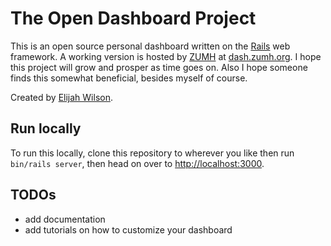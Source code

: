 # The Open Dashboard Project

This is an open source personal dashboard written on the [Rails](http://rubyonrails.org) web framework. A working version is hosted by [ZUMH](http://zumh.org) at [dash.zumh.org](http://dash.zumh.org). I hope this project will grow and prosper as time goes on. Also I hope someone finds this somewhat beneficial, besides myself of course.

Created by [Elijah Wilson](http://elijahwilson.me).

## Run locally

To run this locally, clone this repository to wherever you like then run `bin/rails server`, then head on over to [http://localhost:3000](http://localhost:3000).

## TODOs
- add documentation
- add tutorials on how to customize your dashboard
